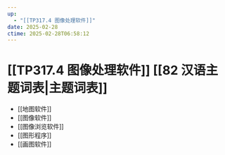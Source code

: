 ```yaml
---
up:
  - "[[TP317.4 图像处理软件]]"
date: 2025-02-28
ctime: 2025-02-28T06:58:12
---
```


# [[TP317.4 图像处理软件]] [[82 汉语主题词表|主题词表]]

- [[地图软件]]
- [[图像软件]]
- [[图像浏览软件]]
- [[图形程序]]
- [[画图软件]]

